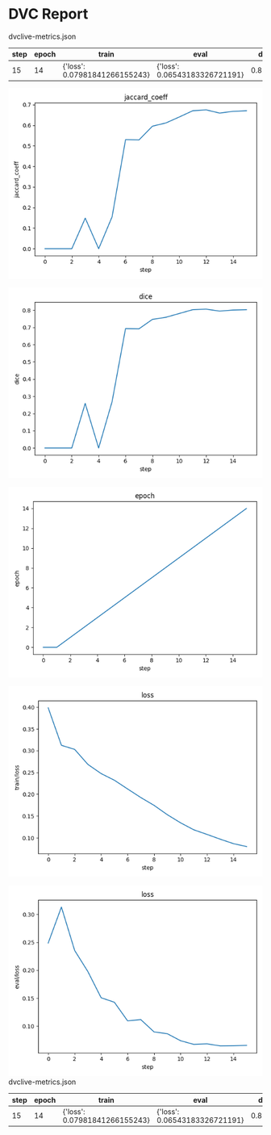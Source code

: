 # DVC Report

dvclive-metrics.json

|   step |   epoch | train                         | eval                          |    dice |   jaccard_coeff |
|--------|---------|-------------------------------|-------------------------------|---------|-----------------|
|     15 |      14 | {'loss': 0.07981841266155243} | {'loss': 0.06543183326721191} | 0.80284 |        0.670621 |

![static/jaccard_coeff](static/jaccard_coeff.png)

![static/dice](static/dice.png)

![static/epoch](static/epoch.png)

![static/train/loss](static/train/loss.png)

![static/eval/loss](static/eval/loss.png)
dvclive-metrics.json

|   step |   epoch | train                         | eval                          |    dice |   jaccard_coeff |
|--------|---------|-------------------------------|-------------------------------|---------|-----------------|
|     15 |      14 | {'loss': 0.07981841266155243} | {'loss': 0.06543183326721191} | 0.80284 |        0.670621 |
